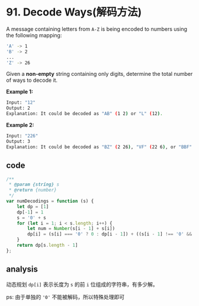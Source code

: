# 91. Decode Ways(解码方法)

A message containing letters from `A-Z` is being encoded to numbers using the following mapping:

```bash
'A' -> 1
'B' -> 2
...
'Z' -> 26
```

Given a **non-empty** string containing only digits, determine the total number of ways to decode it.

**Example 1:**

```bash
Input: "12"
Output: 2
Explanation: It could be decoded as "AB" (1 2) or "L" (12).
```

**Example 2:**

```bash
Input: "226"
Output: 3
Explanation: It could be decoded as "BZ" (2 26), "VF" (22 6), or "BBF" (2 2 6).
```

## code

```js
/**
 * @param {string} s
 * @return {number}
 */
var numDecodings = function (s) {
    let dp = [1]
    dp[-1] = 1
    s = '0' + s
    for (let i = 1; i < s.length; i++) {
        let num = Number(s[i - 1] + s[i])
        dp[i] = (s[i] === '0' ? 0 : dp[i - 1]) + ((s[i - 1] !== '0' && 0 < num && num <= 26) ? dp[i - 2] : 0)
    }
    return dp[s.length - 1]
};
```

## analysis

动态规划 `dp[i]` 表示长度为 `s` 的前 `i` 位组成的字符串，有多少解。

ps: 由于单独的 `'0'` 不能被解码，所以特殊处理即可